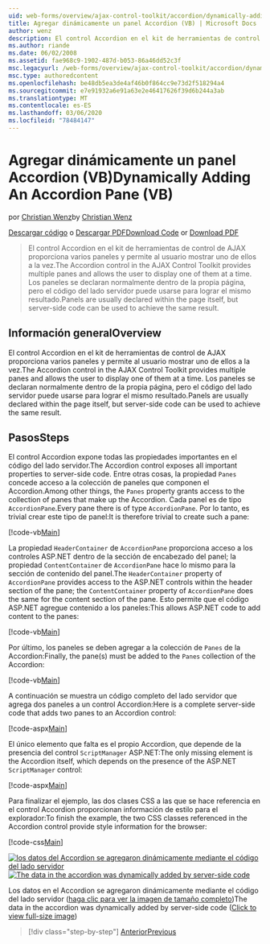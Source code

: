 ```yaml
---
uid: web-forms/overview/ajax-control-toolkit/accordion/dynamically-adding-an-accordion-pane-vb
title: Agregar dinámicamente un panel Accordion (VB) | Microsoft Docs
author: wenz
description: El control Accordion en el kit de herramientas de control de AJAX proporciona varios paneles y permite al usuario mostrar uno de ellos a la vez. Normalmente, los paneles se declaran...
ms.author: riande
ms.date: 06/02/2008
ms.assetid: fae968c9-1902-487d-b053-86a46dd52c3f
msc.legacyurl: /web-forms/overview/ajax-control-toolkit/accordion/dynamically-adding-an-accordion-pane-vb
msc.type: authoredcontent
ms.openlocfilehash: be48db5ea3de4af46b0f864cc9e73d2f518294a4
ms.sourcegitcommit: e7e91932a6e91a63e2e46417626f39d6b244a3ab
ms.translationtype: MT
ms.contentlocale: es-ES
ms.lasthandoff: 03/06/2020
ms.locfileid: "78484147"
---
```

# <a name="dynamically-adding-an-accordion-pane-vb"></a><span data-ttu-id="f1827-104">Agregar dinámicamente un panel Accordion (VB)</span><span class="sxs-lookup"><span data-stu-id="f1827-104">Dynamically Adding An Accordion Pane (VB)</span></span>

<span data-ttu-id="f1827-105">por [Christian Wenz](https://github.com/wenz)</span><span class="sxs-lookup"><span data-stu-id="f1827-105">by [Christian Wenz](https://github.com/wenz)</span></span>

<span data-ttu-id="f1827-106">[Descargar código](https://download.microsoft.com/download/5/6/d/56d50cef-2011-4c8f-9891-7edc6dc57df9/Accordion2.vb.zip) o [Descargar PDF](https://download.microsoft.com/download/6/7/1/6718d452-ff89-4d3f-a90e-c74ec2d636a3/accordion2VB.pdf)</span><span class="sxs-lookup"><span data-stu-id="f1827-106">[Download Code](https://download.microsoft.com/download/5/6/d/56d50cef-2011-4c8f-9891-7edc6dc57df9/Accordion2.vb.zip) or [Download PDF](https://download.microsoft.com/download/6/7/1/6718d452-ff89-4d3f-a90e-c74ec2d636a3/accordion2VB.pdf)</span></span>

> <span data-ttu-id="f1827-107">El control Accordion en el kit de herramientas de control de AJAX proporciona varios paneles y permite al usuario mostrar uno de ellos a la vez.</span><span class="sxs-lookup"><span data-stu-id="f1827-107">The Accordion control in the AJAX Control Toolkit provides multiple panes and allows the user to display one of them at a time.</span></span> <span data-ttu-id="f1827-108">Los paneles se declaran normalmente dentro de la propia página, pero el código del lado servidor puede usarse para lograr el mismo resultado.</span><span class="sxs-lookup"><span data-stu-id="f1827-108">Panels are usually declared within the page itself, but server-side code can be used to achieve the same result.</span></span>

## <a name="overview"></a><span data-ttu-id="f1827-109">Información general</span><span class="sxs-lookup"><span data-stu-id="f1827-109">Overview</span></span>

<span data-ttu-id="f1827-110">El control Accordion en el kit de herramientas de control de AJAX proporciona varios paneles y permite al usuario mostrar uno de ellos a la vez.</span><span class="sxs-lookup"><span data-stu-id="f1827-110">The Accordion control in the AJAX Control Toolkit provides multiple panes and allows the user to display one of them at a time.</span></span> <span data-ttu-id="f1827-111">Los paneles se declaran normalmente dentro de la propia página, pero el código del lado servidor puede usarse para lograr el mismo resultado.</span><span class="sxs-lookup"><span data-stu-id="f1827-111">Panels are usually declared within the page itself, but server-side code can be used to achieve the same result.</span></span>

## <a name="steps"></a><span data-ttu-id="f1827-112">Pasos</span><span class="sxs-lookup"><span data-stu-id="f1827-112">Steps</span></span>

<span data-ttu-id="f1827-113">El control Accordion expone todas las propiedades importantes en el código del lado servidor.</span><span class="sxs-lookup"><span data-stu-id="f1827-113">The Accordion control exposes all important properties to server-side code.</span></span> <span data-ttu-id="f1827-114">Entre otras cosas, la propiedad `Panes` concede acceso a la colección de paneles que componen el Accordion.</span><span class="sxs-lookup"><span data-stu-id="f1827-114">Among other things, the `Panes` property grants access to the collection of panes that make up the Accordion.</span></span> <span data-ttu-id="f1827-115">Cada panel es de tipo `AccordionPane`.</span><span class="sxs-lookup"><span data-stu-id="f1827-115">Every pane there is of type `AccordionPane`.</span></span> <span data-ttu-id="f1827-116">Por lo tanto, es trivial crear este tipo de panel:</span><span class="sxs-lookup"><span data-stu-id="f1827-116">It is therefore trivial to create such a pane:</span></span>

[!code-vb[Main](dynamically-adding-an-accordion-pane-vb/samples/sample1.vb)]

<span data-ttu-id="f1827-117">La propiedad `HeaderContainer` de `AccordionPane` proporciona acceso a los controles ASP.NET dentro de la sección de encabezado del panel; la propiedad `ContentContainer` de `AccordionPane` hace lo mismo para la sección de contenido del panel.</span><span class="sxs-lookup"><span data-stu-id="f1827-117">The `HeaderContainer` property of `AccordionPane` provides access to the ASP.NET controls within the header section of the pane; the `ContentContainer` property of `AccordionPane` does the same for the content section of the pane.</span></span> <span data-ttu-id="f1827-118">Esto permite que el código ASP.NET agregue contenido a los paneles:</span><span class="sxs-lookup"><span data-stu-id="f1827-118">This allows ASP.NET code to add content to the panes:</span></span>

[!code-vb[Main](dynamically-adding-an-accordion-pane-vb/samples/sample2.vb)]

<span data-ttu-id="f1827-119">Por último, los paneles se deben agregar a la colección de `Panes` de la Accordion:</span><span class="sxs-lookup"><span data-stu-id="f1827-119">Finally, the pane(s) must be added to the `Panes` collection of the Accordion:</span></span>

[!code-vb[Main](dynamically-adding-an-accordion-pane-vb/samples/sample3.vb)]

<span data-ttu-id="f1827-120">A continuación se muestra un código completo del lado servidor que agrega dos paneles a un control Accordion:</span><span class="sxs-lookup"><span data-stu-id="f1827-120">Here is a complete server-side code that adds two panes to an Accordion control:</span></span>

[!code-aspx[Main](dynamically-adding-an-accordion-pane-vb/samples/sample4.aspx)]

<span data-ttu-id="f1827-121">El único elemento que falta es el propio Accordion, que depende de la presencia del control `ScriptManager` ASP.NET:</span><span class="sxs-lookup"><span data-stu-id="f1827-121">The only missing element is the Accordion itself, which depends on the presence of the ASP.NET `ScriptManager` control:</span></span>

[!code-aspx[Main](dynamically-adding-an-accordion-pane-vb/samples/sample5.aspx)]

<span data-ttu-id="f1827-122">Para finalizar el ejemplo, las dos clases CSS a las que se hace referencia en el control Accordion proporcionan información de estilo para el explorador:</span><span class="sxs-lookup"><span data-stu-id="f1827-122">To finish the example, the two CSS classes referenced in the Accordion control provide style information for the browser:</span></span>

[!code-css[Main](dynamically-adding-an-accordion-pane-vb/samples/sample6.css)]

<span data-ttu-id="f1827-123">[![los datos del Accordion se agregaron dinámicamente mediante el código del lado servidor](dynamically-adding-an-accordion-pane-vb/_static/image2.png)](dynamically-adding-an-accordion-pane-vb/_static/image1.png)</span><span class="sxs-lookup"><span data-stu-id="f1827-123">[![The data in the accordion was dynamically added by server-side code](dynamically-adding-an-accordion-pane-vb/_static/image2.png)](dynamically-adding-an-accordion-pane-vb/_static/image1.png)</span></span>

<span data-ttu-id="f1827-124">Los datos en el Accordion se agregaron dinámicamente mediante el código del lado servidor ([haga clic para ver la imagen de tamaño completo](dynamically-adding-an-accordion-pane-vb/_static/image3.png))</span><span class="sxs-lookup"><span data-stu-id="f1827-124">The data in the accordion was dynamically added by server-side code ([Click to view full-size image](dynamically-adding-an-accordion-pane-vb/_static/image3.png))</span></span>

> [!div class="step-by-step"]
> [<span data-ttu-id="f1827-125">Anterior</span><span class="sxs-lookup"><span data-stu-id="f1827-125">Previous</span></span>](databinding-to-an-accordion-vb.md)
